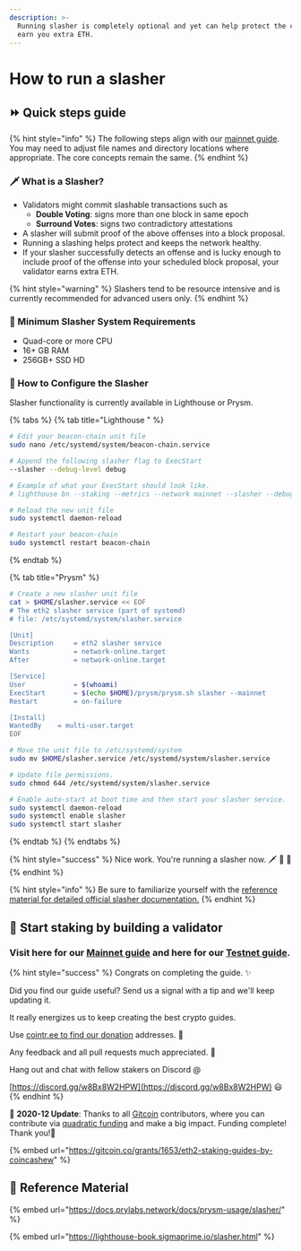 ```yaml
---
description: >-
  Running slasher is completely optional and yet can help protect the chain and
  earn you extra ETH.
---
```


# How to run a slasher

## ⏩ Quick steps guide

{% hint style="info" %}
The following steps align with our [mainnet guide](./). You may need to adjust file names and directory locations where appropriate. The core concepts remain the same.
{% endhint %}

### 🗡 What is a Slasher?

* Validators might commit slashable transactions such as
  * **Double Voting**: signs more than one block in same epoch
  * **Surround Votes**: signs two contradictory attestations
* A slasher will submit proof of the above offenses into a block proposal.
* Running a slashing helps protect and keeps the network healthy.
* If your slasher successfully detects an offense and is lucky enough to include proof of the offense into your scheduled block proposal, your validator earns extra ETH.

{% hint style="warning" %}
Slashers tend to be resource intensive and is currently recommended for advanced users only.
{% endhint %}

### 🤖 Minimum Slasher System Requirements

* Quad-core or more CPU
* 16+ GB RAM
* 256GB+ SSD HD

### 🚧 How to Configure the Slasher

Slasher functionality is currently available in Lighthouse or Prysm.

{% tabs %}
{% tab title="Lighthouse " %}
```bash
# Edit your beacon-chain unit file
sudo nano /etc/systemd/system/beacon-chain.service

# Append the following slasher flag to ExecStart
--slasher --debug-level debug

# Example of what your ExecStart should look like.
# lighthouse bn --staking --metrics --network mainnet --slasher --debug-level debug

# Reload the new unit file
sudo systemctl daemon-reload

# Restart your beacon-chain
sudo systemctl restart beacon-chain
```
{% endtab %}

{% tab title="Prysm" %}
```bash
# Create a new slasher unit file
cat > $HOME/slasher.service << EOF 
# The eth2 slasher service (part of systemd)
# file: /etc/systemd/system/slasher.service 

[Unit]
Description     = eth2 slasher service
Wants           = network-online.target
After           = network-online.target 

[Service]
User            = $(whoami)
ExecStart       = $(echo $HOME)/prysm/prysm.sh slasher --mainnet
Restart         = on-failure

[Install]
WantedBy    = multi-user.target
EOF

# Move the unit file to /etc/systemd/system 
sudo mv $HOME/slasher.service /etc/systemd/system/slasher.service

# Update file permissions.
sudo chmod 644 /etc/systemd/system/slasher.service

# Enable auto-start at boot time and then start your slasher service.
sudo systemctl daemon-reload
sudo systemctl enable slasher
sudo systemctl start slasher
```
{% endtab %}
{% endtabs %}

{% hint style="success" %}
Nice work. You're running a slasher now. 🗡 🤖 🔪 
{% endhint %}

{% hint style="info" %}
Be sure to familiarize yourself with the [reference material for detailed official slasher documentation.](how-to-run-a-slasher.md#reference-material)
{% endhint %}

##  🤖 Start staking by building a validator <a id="start-staking-by-building-a-validator"></a>

### Visit here for our [Mainnet guide](https://www.coincashew.com/coins/overview-eth/guide-or-how-to-setup-a-validator-on-eth2-mainnet) and here for our [Testnet guide](https://www.coincashew.com/coins/overview-eth/guide-or-how-to-setup-a-validator-on-eth2-testnet). <a id="visit-here-for-our-mainnet-guide-and-here-for-our-testnet-guide"></a>

{% hint style="success" %}
Congrats on completing the guide. ✨

Did you find our guide useful? Send us a signal with a tip and we'll keep updating it.

It really energizes us to keep creating the best crypto guides.

Use [cointr.ee to find our donation](https://cointr.ee/coincashew) addresses. 🙏

Any feedback and all pull requests much appreciated. 🌛

Hang out and chat with fellow stakers on Discord @

​[https://discord.gg/w8Bx8W2HPW](https://discord.gg/w8Bx8W2HPW) 😃
{% endhint %}

🎊 **2020-12 Update**: Thanks to all [Gitcoin](https://gitcoin.co/grants/1653/eth2-staking-guides-by-coincashew) contributors, where you can contribute via [quadratic funding](https://vitalik.ca/general/2019/12/07/quadratic.html) and make a big impact. Funding complete! Thank you!🙏

{% embed url="https://gitcoin.co/grants/1653/eth2-staking-guides-by-coincashew" %}

## 🧩 Reference Material

{% embed url="https://docs.prylabs.network/docs/prysm-usage/slasher/" %}

{% embed url="https://lighthouse-book.sigmaprime.io/slasher.html" %}

